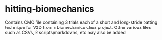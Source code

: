 # hitting-biomechanics
Contains CMO file containing 3 trials each of a short and long-stride batting technique for V3D from a biomechanics class project. Other various files such as CSVs, R scripts/markdowns, etc may also be added.
